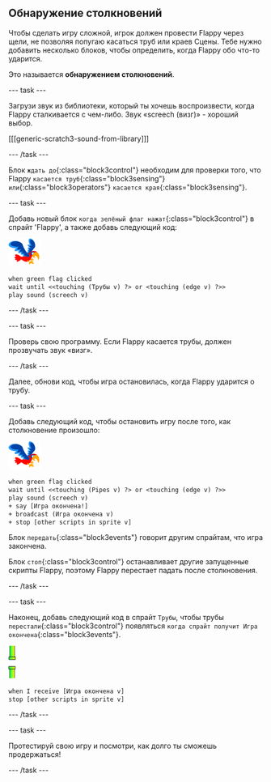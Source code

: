 ## Обнаружение столкновений

Чтобы сделать игру сложной, игрок должен провести Flappy через щели, не позволяя попугаю касаться труб или краев Сцены. Тебе нужно добавить несколько блоков, чтобы определить, когда Flappy обо что-то ударится.

Это называется **обнаружением столкновений**.

--- task ---

Загрузи звук из библиотеки, который ты хочешь воспроизвести, когда Flappy сталкивается с чем-либо. Звук «screech (визг)» - хороший выбор.

[[[generic-scratch3-sound-from-library]]]

--- /task ---

Блок `ждать до`{:class="block3control"} необходим для проверки того, что Flappy `касается труб`{:class="block3sensing"} `или`{:class="block3operators"} `касается края`{:class="block3sensing"}.

--- task ---

Добавь новый блок `когда зелёный флаг нажат`{:class="block3control"} в спрайт 'Flappy', а также добавь следующий код:

![спрайт попугая](images/flappy-sprite.png)

```blocks3
when green flag clicked
wait until <<touching (Трубы v) ?> or <touching (edge v) ?>>
play sound (screech v)
```

--- /task ---

--- task ---

Проверь свою программу. Если Flappy касается трубы, должен прозвучать звук «визг».

--- /task ---

Далее, обнови код, чтобы игра остановилась, когда Flappy ударится о трубу.

--- task ---

Добавь следующий код, чтобы остановить игру после того, как столкновение произошло:

![спрайт попугая](images/flappy-sprite.png)

```blocks3
when green flag clicked
wait until <<touching (Pipes v) ?> or <touching (edge v) ?>>
play sound (screech v)
+ say [Игра окончена!]
+ broadcast (Игра окончена v)
+ stop [other scripts in sprite v]
```

Блок `передать`{:class="block3events"} говорит другим спрайтам, что игра закончена.

Блок `стоп`{:class="block3control"} останавливает другие запущенные скрипты Flappy, поэтому Flappy перестает падать после столкновения.

--- /task ---

--- task ---

Наконец, добавь следующий код в спрайт `Трубы`, чтобы трубы `перестали`{:class="block3control"} появляться `когда спрайт получит Игра окончена`{:class="block3events"}.

![спрайт труб](images/pipes-sprite.png)

```blocks3
when I receive [Игра окончена v]
stop [other scripts in sprite v]
```

--- /task ---

--- task ---

Протестируй свою игру и посмотри, как долго ты сможешь продержаться!

--- /task ---